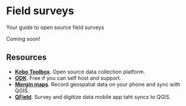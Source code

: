 # Field surveys
Your guide to open source field surveys

Coming soon!
<!-- 
## Background

## Tutorial

-->

## Resources
- **[Kobo Toolbox](https://www.kobotoolbox.org/)**. Open source data collection platform.
- **[ODK](https://getodk.org/)**. Free if you can self host and support.
- **[Mergin maps](https://merginmaps.com/)**. Record geospatial data on your phone and sync with QGIS.
- **[QField](https://qfield.org/)**. Survey and digitize data mobile app taht syncs to QGIS.
